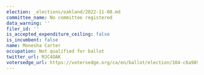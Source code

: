 ```yaml
---
election: _elections/oakland/2022-11-08.md
committee_name: No committee registered
data_warning: ''
filer_id: ''
is_accepted_expenditure_ceiling: false
is_incumbent: false
name: Monesha Carter
occupation: Not qualified for ballot
twitter_url: MJC4OAK
votersedge_url: https://votersedge.org/ca/en/ballot/election/104-c6a989/address/null/zip/94611/contests/contest/24183?&cty=ca%2falm&date=2022-11-08
---
```

